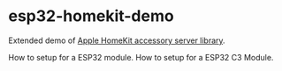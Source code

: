 # esp32-homekit-demo
Extended demo of [Apple HomeKit accessory server library](https://github.com/maximkulkin/esp-homekit).

How to setup for a ESP32 module.
How to setup for a ESP32 C3 Module.
